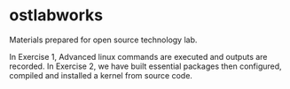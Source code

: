 # ostlabworks
Materials prepared for open source technology lab.

In Exercise 1, Advanced linux commands are executed and outputs are recorded.
In Exercise 2, we have built essential packages then configured, compiled and installed a kernel from source code.
